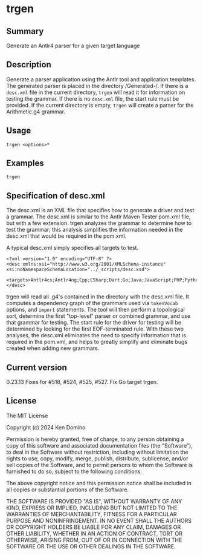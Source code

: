 # trgen

## Summary

Generate an Antlr4 parser for a given target language

## Description

Generate a parser application using the Antlr tool and application templates.
The generated parser is placed in the directory <current-directory>/Generated-<target>/.
If there is a `desc.xml` file in the current directory, `trgen` will read
it for information on testing the grammar. If there is no `desc.xml` file,
the start rule must be provided. If the current directory is empty, `trgen` will
create a parser for the Arithmetic.g4 grammar.

## Usage

    trgen <options>* 

## Examples

    trgen

## Specification of desc.xml

The desc.xml is an XML file that specifies how to generate a driver and test
a grammar. The desc.xml is similar to the Antlr Maven Tester pom.xml file,
but with a few extension. trgen analyzes the grammar to determine how to test
the grammar; this analysis simplifies the information needed in the desc.xml
that would be required in the pom.xml.

A typical desc.xml simply specifies all targets to test.

```
<?xml version="1.0" encoding="UTF-8" ?>
<desc xmlns:xsi="http://www.w3.org/2001/XMLSchema-instance" xsi:noNamespaceSchemaLocation="../_scripts/desc.xsd">
   <targets>Antlr4cs;Antlr4ng;Cpp;CSharp;Dart;Go;Java;JavaScript;PHP;Python3;TypeScript</targets>
</desc>
```
trgen will read all .g4's contained in the directory with the desc.xml file.
It computes a dependency graph of the grammars used via `tokenVocab` options,
and `import` statements. The tool will then perform a topological sort, determine
the first "top-level" parser or combined grammar, and use that grammar for testing.
The start rule for the driver for testing will be determined by looking for the
first EOF-terminated rule. With these two analyses, the desc.xml eliminates the
need to specify information that is required in the pom.xml, and helps to greatly
simplify and eliminate bugs created when adding new grammars.


## Current version

0.23.13 Fixes for #518, #524, #525, #527. Fix Go target trgen.

## License

The MIT License

Copyright (c) 2024 Ken Domino

Permission is hereby granted, free of charge, 
to any person obtaining a copy of this software and 
associated documentation files (the "Software"), to 
deal in the Software without restriction, including 
without limitation the rights to use, copy, modify, 
merge, publish, distribute, sublicense, and/or sell 
copies of the Software, and to permit persons to whom 
the Software is furnished to do so, 
subject to the following conditions:

The above copyright notice and this permission notice 
shall be included in all copies or substantial portions of the Software.

THE SOFTWARE IS PROVIDED "AS IS", WITHOUT WARRANTY OF ANY KIND, 
EXPRESS OR IMPLIED, INCLUDING BUT NOT LIMITED TO THE WARRANTIES 
OF MERCHANTABILITY, FITNESS FOR A PARTICULAR PURPOSE AND NONINFRINGEMENT. 
IN NO EVENT SHALL THE AUTHORS OR COPYRIGHT HOLDERS BE LIABLE FOR 
ANY CLAIM, DAMAGES OR OTHER LIABILITY, WHETHER IN AN ACTION OF CONTRACT, 
TORT OR OTHERWISE, ARISING FROM, OUT OF OR IN CONNECTION WITH THE 
SOFTWARE OR THE USE OR OTHER DEALINGS IN THE SOFTWARE.
